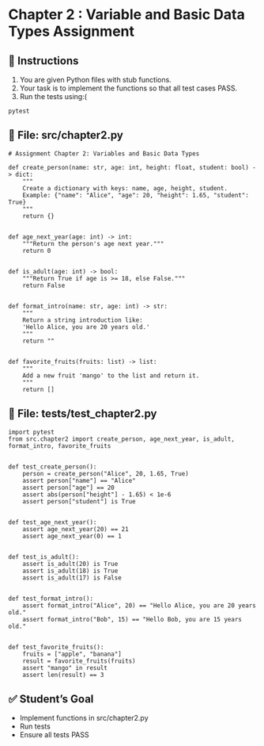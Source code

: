 # Chapter 2 : Variable and Basic Data Types Assignment 

## 🎯 Instructions

1. You are given Python files with stub functions.
2. Your task is to implement the functions so that all test cases PASS.
3. Run the tests using:(
```
pytest 
```

## 📂 File: src/chapter2.py
```
# Assignment Chapter 2: Variables and Basic Data Types

def create_person(name: str, age: int, height: float, student: bool) -> dict:
    """
    Create a dictionary with keys: name, age, height, student.
    Example: {"name": "Alice", "age": 20, "height": 1.65, "student": True}
    """
    return {}


def age_next_year(age: int) -> int:
    """Return the person's age next year."""
    return 0


def is_adult(age: int) -> bool:
    """Return True if age is >= 18, else False."""
    return False


def format_intro(name: str, age: int) -> str:
    """
    Return a string introduction like:
    'Hello Alice, you are 20 years old.'
    """
    return ""


def favorite_fruits(fruits: list) -> list:
    """
    Add a new fruit 'mango' to the list and return it.
    """
    return []
```

## 📂 File: tests/test_chapter2.py
```
import pytest
from src.chapter2 import create_person, age_next_year, is_adult, format_intro, favorite_fruits


def test_create_person():
    person = create_person("Alice", 20, 1.65, True)
    assert person["name"] == "Alice"
    assert person["age"] == 20
    assert abs(person["height"] - 1.65) < 1e-6
    assert person["student"] is True


def test_age_next_year():
    assert age_next_year(20) == 21
    assert age_next_year(0) == 1


def test_is_adult():
    assert is_adult(20) is True
    assert is_adult(18) is True
    assert is_adult(17) is False


def test_format_intro():
    assert format_intro("Alice", 20) == "Hello Alice, you are 20 years old."
    assert format_intro("Bob", 15) == "Hello Bob, you are 15 years old."


def test_favorite_fruits():
    fruits = ["apple", "banana"]
    result = favorite_fruits(fruits)
    assert "mango" in result
    assert len(result) == 3
```

## ✅ Student’s Goal

- Implement functions in src/chapter2.py
- Run tests
- Ensure all tests PASS